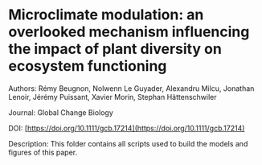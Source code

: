# Microclimate modulation: an overlooked mechanism influencing the impact of plant diversity on ecosystem functioning

Authors: Rémy Beugnon, Nolwenn Le Guyader, Alexandru Milcu, Jonathan Lenoir, Jérémy Puissant, Xavier Morin, Stephan Hättenschwiler 

Journal: Global Change Biology

DOI: [https://doi.org/10.1111/gcb.17214](https://doi.org/10.1111/gcb.17214)

Description: This folder contains all scripts used to build the models and figures of this paper.
